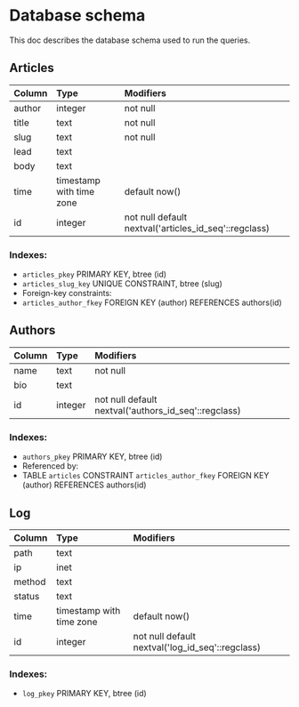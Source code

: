 # Database schema

This doc describes the database schema used to run the queries. 

## Articles

| Column | Type                     | Modifiers                                             |
| :----- | :----------------------- | :---------------------------------------------------- |
| author | integer                  | not null                                              |
| title  | text                     | not null                                              |
| slug   | text                     | not null                                              |
| lead   | text                     |                                                       |
| body   | text                     |                                                       |
| time   | timestamp with time zone | default now()                                         |
| id     | integer                  | not null default nextval('articles_id_seq'::regclass) |

### Indexes:

-   `articles_pkey` PRIMARY KEY, btree (id)
-   `articles_slug_key` UNIQUE CONSTRAINT, btree (slug)
-   Foreign-key constraints:
-   `articles_author_fkey` FOREIGN KEY (author) REFERENCES authors(id)    

## Authors

| Column | Type    | Modifiers                                            |
| :----- | :------ | :--------------------------------------------------- |
| name   | text    | not null                                             |
| bio    | text    |                                                      |
| id     | integer | not null default nextval('authors_id_seq'::regclass) |

### Indexes:

-   `authors_pkey` PRIMARY KEY, btree (id)
-   Referenced by:
-   TABLE `articles` CONSTRAINT `articles_author_fkey` FOREIGN KEY (author) REFERENCES authors(id)

## Log

| Column | Type                     | Modifiers                                        |
| :----- | :----------------------- | :----------------------------------------------- |
| path   | text                     |                                                  |
| ip     | inet                     |                                                  |
| method | text                     |                                                  |
| status | text                     |                                                  |
| time   | timestamp with time zone | default now()                                    |
| id     | integer                  | not null default nextval('log_id_seq'::regclass) |

### Indexes:

-   `log_pkey` PRIMARY KEY, btree (id)
